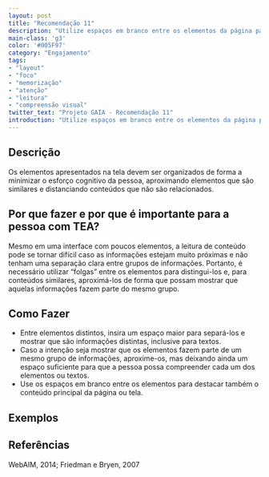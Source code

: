 ```yaml
---
layout: post
title: "Recomendação 11"
description: "Utilize espaços em branco entre os elementos da página para separar conteúdos distintos ou focar a atenção em um conteúdo."
main-class: 'g3'
color: '#005F97'
category: "Engajamento"
tags:
- "layout"
- "foco"
- "memorização"
- "atenção"
- "leitura"
- "compreensão visual"
twitter_text: "Projeto GAIA - Recomendação 11"
introduction: "Utilize espaços em branco entre os elementos da página para separar conteúdos distintos ou focar a atenção em um conteúdo."
---
```


## Descrição

Os elementos apresentados na tela devem ser organizados de forma a minimizar o esforço cognitivo da pessoa, aproximando elementos que são similares e distanciando conteúdos que não são relacionados.

## Por que fazer e por que é importante para a pessoa com TEA?

Mesmo em uma interface com poucos elementos, a leitura de conteúdo pode se tornar difícil caso as informações estejam muito próximas e não tenham uma separação clara entre grupos de informações. Portanto, é necessário utilizar “folgas” entre os elementos para distingui-los e, para conteúdos similares, aproximá-los de forma que possam mostrar que aquelas informações fazem parte do mesmo grupo.

## Como Fazer

* Entre elementos distintos, insira um espaço maior para separá-los e mostrar que são informações distintas, inclusive para textos.
* Caso a intenção seja mostrar que os elementos fazem parte de um mesmo grupo de informações, aproxime-os, mas deixando ainda um espaço suficiente para que a pessoa possa compreender cada um dos elementos ou textos.
* Use os espaços em branco entre os elementos para destacar também o conteúdo principal da página ou tela.

## Exemplos

## Referências
WebAIM, 2014; Friedman e Bryen, 2007
